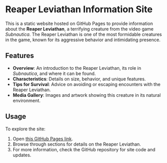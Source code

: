 # Reaper Leviathan Information Site

This is a static website hosted on GitHub Pages to provide information about the **Reaper Leviathan**, a terrifying creature from the video game *Subnautica*. The Reaper Leviathan is one of the most formidable creatures in the game, known for its aggressive behavior and intimidating presence.

## Features

- **Overview**: An introduction to the Reaper Leviathan, its role in *Subnautica*, and where it can be found.
- **Characteristics**: Details on size, behavior, and unique features.
- **Tips for Survival**: Advice on avoiding or escaping encounters with the Reaper Leviathan.
- **Media Gallery**: Images and artwork showing this creature in its natural environment.

## Usage

To explore the site:

1. Open [this GitHub Pages link](https://yourusername.github.io/reaper-leviathan-site).
2. Browse through sections for details on the Reaper Leviathan.
3. For more information, check the GitHub repository for site code and updates.

